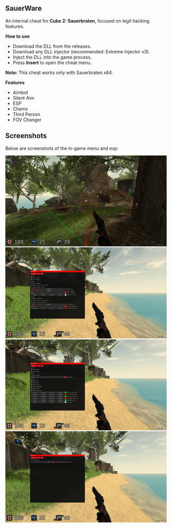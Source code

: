 ## SauerWare
An internal cheat for **Cube 2: Sauerbraten**, focused on legit hacking features.

**How to use**

- Download the DLL from the releases.
- Download any DLL injector (recommended: Extreme Injector v3).
- Inject the DLL into the game process.
- Press **Insert** to open the cheat menu.

**Note:** This cheat works only with Sauerbraten x64.

**Features**

- Aimbot
- Silent Aim
- ESP
- Chams
- Third Person
- FOV Changer

## Screenshots

Below are screenshots of the in-game menu and esp:

![ESP](images/esp_in_game.png)  
![AimAssist Page](images/aim.png)  
![ESP Page](images/esp.png)  
![Misc Page](images/misc.png)
